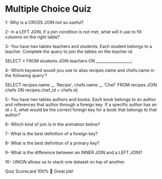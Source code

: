 # Multiple Choice Quiz

1- Why is a CROSS JOIN not so useful?

2- In a LEFT JOIN, if a join condition is not met, what will it use to fill columns on the right table?

3- You have two tables teachers and students. Each student belongs to a teacher. Complete the query to join the tables on the teacher id.

SELECT *
FROM students
JOIN teachers 
  ON __________________;

4- Which keyword would you use to alias recipes.name and chefs.name in the following query’?

SELECT recipes.name __ 'Recipe',
   chefs.name __ 'Chef'
FROM recipes
JOIN chefs
  ON recipes.chef_id = chefs.id;

5- You have two tables authors and books. Each book belongs to an author and references that author through a foreign key. If a specific author has an id = 5, what would be the correct foreign key for a book that belongs to that author?


6- Which kind of join is in the animation below?


7- What is the best definition of a foreign key?


8- What is the best definition of a primary key?


9- What is the difference between an INNER JOIN and a LEFT JOIN?


10- UNION allows us to stack one dataset on top of another.




Quiz Scorecard
100%
👏 Great job!